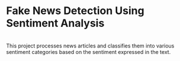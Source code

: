 # Fake News Detection Using Sentiment Analysis
<br>
This project processes news articles and classifies them into various sentiment categories based on the sentiment expressed in the text.

